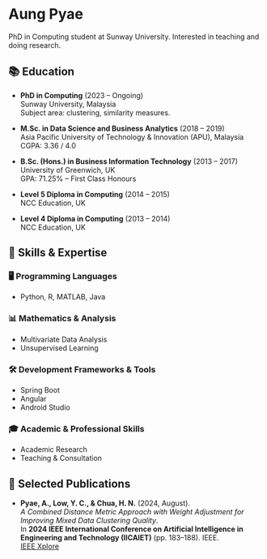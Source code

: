# Aung Pyae
PhD in Computing student at Sunway University. Interested in teaching and doing research.

## 📚 Education

- **PhD in Computing** (2023 – Ongoing)  
  Sunway University, Malaysia  
  Subject area: clustering, similarity measures.

- **M.Sc. in Data Science and Business Analytics** (2018 – 2019)  
  Asia Pacific University of Technology & Innovation (APU), Malaysia  
  CGPA: 3.36 / 4.0

- **B.Sc. (Hons.) in Business Information Technology** (2013 – 2017)  
  University of Greenwich, UK  
  GPA: 71.25% – First Class Honours

- **Level 5 Diploma in Computing** (2014 – 2015)  
  NCC Education, UK

- **Level 4 Diploma in Computing** (2013 – 2014)  
  NCC Education, UK


## 🧠 Skills & Expertise

### 🖥️ Programming Languages
- Python, R, MATLAB, Java

### 📊 Mathematics & Analysis
- Multivariate Data Analysis
- Unsupervised Learning

### 🛠️ Development Frameworks & Tools
- Spring Boot
- Angular
- Android Studio

### 🎓 Academic & Professional Skills
- Academic Research
- Teaching & Consultation

## 📄 Selected Publications

- **Pyae, A., Low, Y. C., & Chua, H. N.** (2024, August).  
  *A Combined Distance Metric Approach with Weight Adjustment for Improving Mixed Data Clustering Quality*.  
  In **2024 IEEE International Conference on Artificial Intelligence in Engineering and Technology (IICAIET)** (pp. 183–188). IEEE.  
  [IEEE Xplore](https://doi.org/10.1109/IICAIET62352.2024.10730392)
